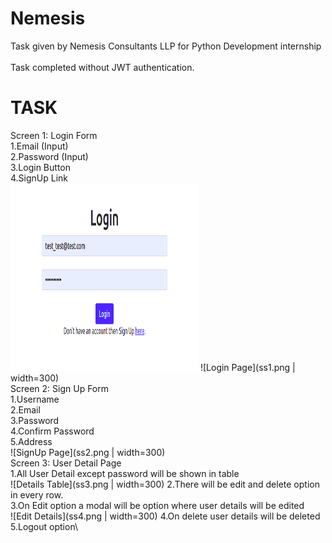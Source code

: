 # Nemesis
Task given by Nemesis Consultants LLP for Python Development internship\
\
Task completed without JWT authentication.

# TASK

 Screen 1: Login Form\
1.Email (Input)\
2.Password (Input)\
3.Login Button\
4.SignUp Link\
<img src="ss1.png" alt="Login Page" width="300" height="300">
![Login Page](ss1.png | width=300)
\
Screen 2: Sign Up Form\
1.Username\
2.Email\
3.Password\
4.Confirm Password\
5.Address\
![SignUp Page](ss2.png | width=300)
\
Screen 3: User Detail Page\
1.All User Detail except password will be shown in table\
![Details Table](ss3.png | width=300)
2.There will be edit and delete option in every row.\
3.On Edit option a modal will be option where user details will be edited\
![Edit Details](ss4.png | width=300)
4.On delete user details will be deleted\
5.Logout option\
